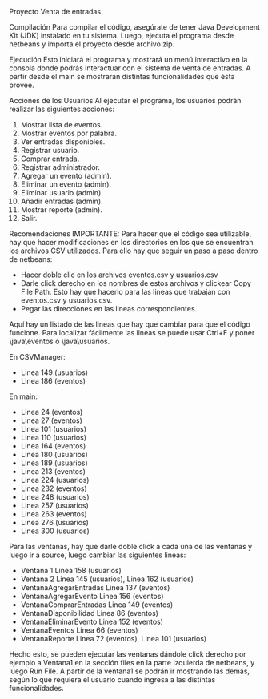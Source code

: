 Proyecto Venta de entradas

Compilación
Para compilar el código, asegúrate de tener Java Development Kit (JDK) instalado en tu sistema. Luego, ejecuta el programa desde netbeans y importa el proyecto desde archivo zip.

Ejecución
Esto iniciará el programa y mostrará un menú interactivo en la consola donde podrás interactuar con el sistema de venta de entradas. A partir desde el main se mostrarán distintas funcionalidades que ésta provee. 

Acciones de los Usuarios
Al ejecutar el programa, los usuarios podrán realizar las siguientes acciones:

1. Mostrar lista de eventos.
2. Mostrar eventos por palabra.
3. Ver entradas disponibles.
4. Registrar usuario.
5. Comprar entrada.
6. Registrar administrador.
7. Agregar un evento (admin).
8. Eliminar un evento (admin).
9. Eliminar usuario (admin).
10. Añadir entradas (admin).
11. Mostrar reporte (admin).
0. Salir.

Recomendaciones IMPORTANTE:
Para hacer que el código sea utilizable, hay que hacer modificaciones en los directorios en los que se encuentran los archivos CSV utilizados. Para ello hay que seguir un paso a paso dentro de netbeans:

- Hacer doble clic en los archivos eventos.csv y usuarios.csv
- Darle click derecho en los nombres de estos archivos y clickear Copy File Path. Esto hay que hacerlo para las lineas que trabajan con eventos.csv y usuarios.csv.
- Pegar las direcciones en las lineas correspondientes.

Aquí hay un listado de las lineas que hay que cambiar para que el código funcione. Para localizar fácilmente las lineas se puede usar Ctrl+F y poner \\java\\eventos o \\java\\usuarios.

En CSVManager:
- Linea 149 (usuarios)
- Linea 186 (eventos)

En main:
- Linea 24 (eventos)
- Linea 27 (eventos)
- Linea 101 (usuarios)
- Linea 110 (usuarios)
- Linea 164 (eventos)
- Linea 180 (usuarios)
- Linea 189 (usuarios)
- Linea 213 (eventos)
- Linea 224 (usuarios)
- Linea 232 (eventos)
- Linea 248 (usuarios)
- Linea 257 (usuarios)
- Linea 263 (eventos)
- Linea 276 (usuarios)
- Linea 300 (usuarios)

Para las ventanas, hay que darle doble click a cada una de las ventanas y luego ir a source, luego cambiar las siguientes lineas:
- Ventana 1 Linea 158 (usuarios)
- Ventana 2 Linea 145 (usuarios), Linea 162 (usuarios)
- VentanaAgregarEntradas Linea 137 (eventos)
- VentanaAgregarEvento Linea 156 (eventos)
- VentanaComprarEntradas Linea 149 (eventos)
- VentanaDisponibilidad Linea 86 (eventos)
- VentanaEliminarEvento Linea 152 (eventos)
- VentanaEventos Linea 66 (eventos)
- VentanaReporte Linea 72 (eventos), Linea 101 (usuarios)


Hecho esto, se pueden ejecutar las ventanas dándole click derecho por ejemplo a Ventana1 en la sección files en la parte izquierda de netbeans, y luego Run File. A partir de la ventana1 se podrán ir mostrando las demás, según lo que requiera el usuario cuando ingresa a las distintas funcionalidades.
